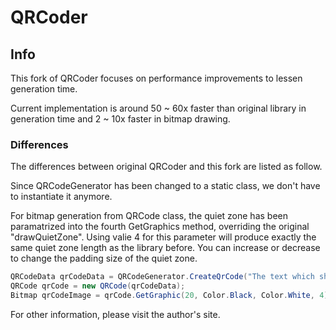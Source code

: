 # QRCoder

## Info 

This fork of QRCoder focuses on performance improvements to lessen generation time.

Current implementation is around 50 ~ 60x faster than original library in generation time and 2 ~ 10x faster in bitmap drawing.

### Differences
The differences between original QRCoder and this fork are listed as follow.

Since QRCodeGenerator has been changed to a static class, we don't have to instantiate it anymore.

For bitmap generation from QRCode class, the quiet zone has been paramatrized into the fourth GetGraphics method, overriding the original "drawQuietZone". Using valie 4 for this parameter will produce exactly the same quiet zone length as the library before. You can increase or decrease to change the padding size of the quiet zone.
```csharp
QRCodeData qrCodeData = QRCodeGenerator.CreateQrCode("The text which should be encoded.", QRCodeGenerator.ECCLevel.Q);
QRCode qrCode = new QRCode(qrCodeData);
Bitmap qrCodeImage = qrCode.GetGraphic(20, Color.Black, Color.White, 4)
```

For other information, please visit the author's site.
